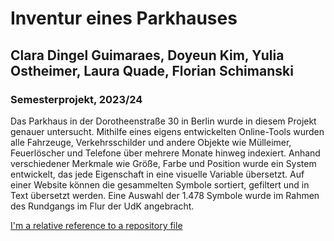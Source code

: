 # Inventur eines Parkhauses
## Clara Dingel Guimaraes, Doyeun Kim, Yulia Ostheimer, Laura Quade, Florian Schimanski
### Semesterprojekt, 2023/24

Das Parkhaus in der Dorotheenstraße 30 in Berlin wurde in diesem Projekt genauer untersucht. Mithilfe eines eigens entwickelten Online-Tools wurden alle Fahrzeuge, Verkehrsschilder und andere Objekte wie Mülleimer, Feuerlöscher und Telefone über mehrere Monate hinweg indexiert. Anhand verschiedener Merkmale wie Größe, Farbe und Position wurde ein System entwickelt, das jede Eigenschaft in eine visuelle Variable übersetzt. Auf einer Website können die gesammelten Symbole sortiert, gefiltert und in Text übersetzt werden. Eine Auswahl der 1.478 Symbole wurde im Rahmen des Rundgangs im Flur der UdK angebracht.

[I'm a relative reference to a repository file](../blob/master/LICENSE)
